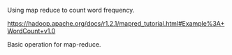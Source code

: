 
Using map reduce to count word frequency.

https://hadoop.apache.org/docs/r1.2.1/mapred_tutorial.html#Example%3A+WordCount+v1.0

Basic operation for map-reduce.   

 